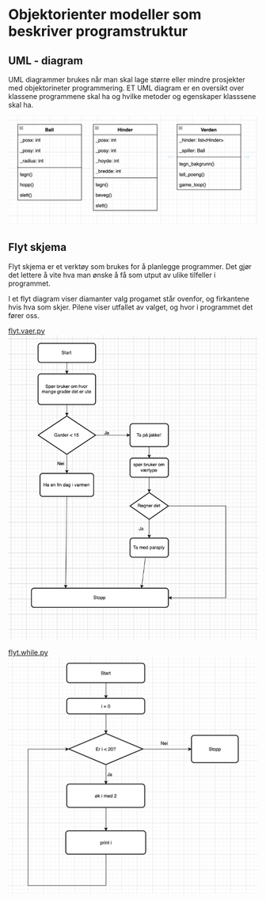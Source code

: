 # Objektorienter modeller som beskriver programstruktur

## UML - diagram
UML diagrammer brukes når man skal lage større eller mindre prosjekter med objektorineter programmering. ET UML diagram er en  oversikt over klassene programmene skal ha og hvilke metoder og egenskaper klasssene skal ha. 

![](UML.png)

## Flyt skjema
Flyt skjema er et verktøy som brukes for å planlegge programmer. Det gjør det lettere å vite hva man ønske å få som utput av ulike tilfeller i programmet.

I et flyt diagram viser diamanter valg progamet står ovenfor, og firkantene hvis hva som skjer. Pilene viser utfallet av valget, og hvor i programmet det fører oss.

[flyt.vaer.py](flyt-vaer.py)
![](flyt-vaer.png)

[flyt.while.py](flyt.while.py)
![](flyt-while.png)